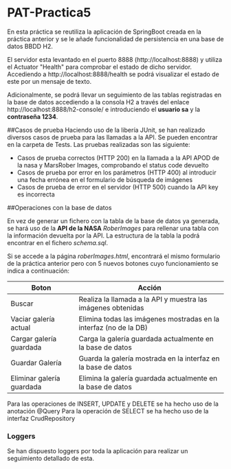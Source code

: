 # PAT-Practica5

En esta práctica se reutiliza la aplicación de SpringBoot creada en la práctica anterior y se le añade funcionalidad de persistencia en una base de datos BBDD H2.

El servidor esta levantado en el puerto 8888 (http://localhost:8888) y utiliza el Actuator "Health" para comprobar el estado de dicho servidor. Accediendo a http://localhost:8888/health se podrá visualizar el estado de este por un mensaje de texto.

Adicionalmente, se podrá llevar un seguimiento de las tablas registradas en la base de datos accediendo a la consola H2 a través del enlace http://localhost:8888/h2-console/ e introduciendo el __**usuario sa**__ y la __**contraseña 1234**__.

##Casos de prueba
Haciendo uso de la libería JUnit, se han realizado diversos casos de prueba para las llamadas a la API. Se pueden encontrar en la carpeta de Tests.
Las pruebas realizadas son las siguiente:

- Casos de prueba correctos (HTTP 200) en la llamada a la API APOD de la nasa y MarsRober Images, comprobando el status code devuelto
- Casos de prueba por error en los parámetros (HTTP 400) al introducir una fecha errónea en el formulario de búsqueda de imágenes
- Casos de prueba de error en el servidor (HTTP 500) cuando la API key es incorrecta

##Operaciones con la base de datos

En vez de generar un fichero con la tabla de la base de datos ya generada, se hará uso de la **API de la NASA** *RoberImages* para rellenar una tabla con la información devuelta por la API. La estructura de la tabla la podrá encontrar en el fichero *schema.sql*. 

Si se accede a la página *roberImages.html*, encontrará el mismo formulario de la práctica anterior pero con 5 nuevos botones cuyo funcionamiento se indica a continuación:

| Boton | Acción |
| ------ | ------ |
| Buscar | Realiza la llamada a la API y muestra las imágenes obtenidas |
| Vaciar galería actual | Elimina todas las imágenes mostradas en la interfaz (no de la DB) |
| Cargar galería guardada | Carga la galería guardada actualmente en la base de datos |
| Guardar Galería | Guarda la galería mostrada en la interfaz en la base de datos |
| Eliminar galería guardada | Elimina la galería guardada actualmente en la base de datos |

Para las operaciones de INSERT, UPDATE y DELETE se ha hecho uso de la anotación @Query
Para la operación de SELECT se ha hecho uso de la interfaz CrudRepository

### Loggers
Se han dispuesto loggers por toda la aplicación para realizar un seguimiento detallado de esta.
